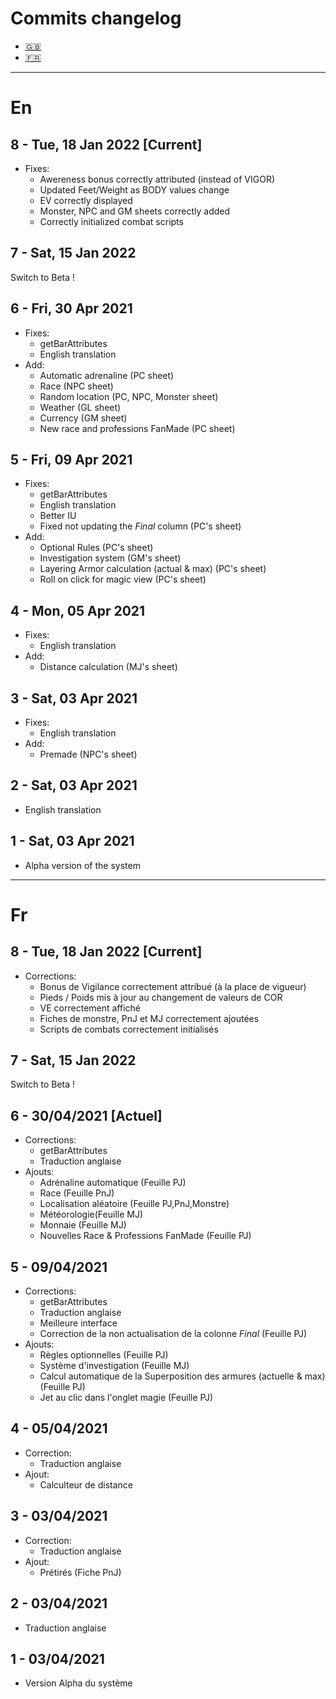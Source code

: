 # Commits changelog
- [:gb:](#en)
- [:fr:](#fr)
---
# En
## 8 - Tue, 18 Jan 2022 [Current]
- Fixes:
  - Awereness bonus correctly attributed (instead of VIGOR)
  - Updated Feet/Weight as BODY values ​​change
  - EV correctly displayed
  - Monster, NPC and GM sheets correctly added
  - Correctly initialized combat scripts
## 7 - Sat, 15 Jan 2022
Switch to Beta !
## 6 - Fri, 30 Apr 2021
- Fixes:
  - getBarAttributes
  - English translation
- Add:
  - Automatic adrenaline (PC sheet)
  - Race (NPC sheet)
  - Random location (PC, NPC, Monster sheet)
  - Weather (GL sheet)
  - Currency (GM sheet)
  - New race and professions FanMade (PC sheet)
## 5 - Fri, 09 Apr 2021
- Fixes:
  - getBarAttributes
  - English translation
  - Better IU
  - Fixed not updating the *Final* column (PC's sheet)
- Add:
  - Optional Rules (PC's sheet)
  - Investigation system (GM's sheet)
  - Layering Armor calculation (actual & max) (PC's sheet)
  - Roll on click for magic view (PC's sheet)
## 4 - Mon, 05 Apr 2021
- Fixes:
  - English translation
- Add:
  - Distance calculation (MJ's sheet)
## 3 - Sat, 03 Apr 2021
- Fixes:
  - English translation
- Add:
  - Premade (NPC's sheet)
## 2 - Sat, 03 Apr 2021
- English translation
## 1 - Sat, 03 Apr 2021
- Alpha version of the system

---
# Fr
## 8 - Tue, 18 Jan 2022 [Current]
- Corrections:
  - Bonus de Vigilance correctement attribué (à la place de vigueur)
  - Pieds / Poids mis à jour au changement de valeurs de COR
  - VE correctement affiché
  - Fiches de monstre, PnJ et MJ correctement ajoutées
  - Scripts de combats correctement initialisés
## 7 - Sat, 15 Jan 2022
Switch to Beta !
## 6 - 30/04/2021 [Actuel]
- Corrections:
  - getBarAttributes
  - Traduction anglaise
- Ajouts:
  - Adrénaline automatique (Feuille PJ)
  - Race (Feuille PnJ)
  - Localisation aléatoire (Feuille PJ,PnJ,Monstre)
  - Météorologie(Feuille MJ)
  - Monnaie (Feuille MJ)
  - Nouvelles Race & Professions FanMade (Feuille PJ)
## 5 - 09/04/2021
- Corrections:
  - getBarAttributes
  - Traduction anglaise
  - Meilleure interface
  - Correction de la non actualisation de la colonne *Final*  (Feuille PJ)
- Ajouts:
  - Règles optionnelles (Feuille PJ)
  - Système d'investigation (Feuille MJ)
  - Calcul automatique de la Superposition des armures (actuelle & max) (Feuille PJ)
  - Jet au clic dans l'onglet magie (Feuille PJ)
## 4 - 05/04/2021
- Correction:
  - Traduction anglaise
- Ajout:
  - Calculteur de distance
## 3 - 03/04/2021
- Correction:
  - Traduction anglaise
- Ajout:
  - Prétirés (Fiche PnJ)
## 2 - 03/04/2021
- Traduction anglaise
## 1 - 03/04/2021
- Version Alpha du système
